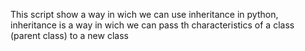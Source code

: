 This script show a way in wich we can use inheritance in python, inheritance is a way in wich we can pass th characteristics of a class (parent class) to a new class
